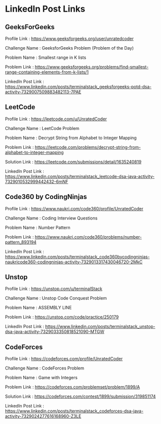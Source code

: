 # LinkedIn Post Links

## GeeksForGeeks

Profile Link : https://www.geeksforgeeks.org/user/unratedcoder

Challenge Name : GeeksforGeeks Problem (Problem of the Day)

Problem Name : Smallest range in K lists

Problem Link : https://www.geeksforgeeks.org/problems/find-smallest-range-containing-elements-from-k-lists/1

LinkedIn Post Link : https://www.linkedin.com/posts/terminalstack_geeksforgeeks-potd-dsa-activity-7329007509883482113-7PAE

## LeetCode

Profile Link : https://leetcode.com/u/UnratedCoder

Challenge Name : LeetCode Problem

Problem Name : Decrypt String from Alphabet to Integer Mapping

Problem Link : https://leetcode.com/problems/decrypt-string-from-alphabet-to-integer-mapping

Solution Link : https://leetcode.com/submissions/detail/1635240819

LinkedIn Post Link : https://www.linkedin.com/posts/terminalstack_leetcode-dsa-java-activity-7329010532999442432-6mNF

## Code360 by CodingNinjas

Profile Link : https://www.naukri.com/code360/profile/UnratedCoder

Challenge Name : Coding Interview Questions

Problem Name : Number Pattern

Problem Link : https://www.naukri.com/code360/problems/number-pattern_893194

LinkedIn Post Link : https://www.linkedin.com/posts/terminalstack_code360bycodingninjas-naukricode360-codingninjas-activity-7329013317430046720-2MkC

## Unstop

Profile Link : https://unstop.com/u/terminalStack

Challenge Name : Unstop Code Conquest Problem

Problem Name : ASSEMBLY LINE

Problem Link : https://unstop.com/code/practice/250179

LinkedIn Post Link : https://www.linkedin.com/posts/terminalstack_unstop-dsa-java-activity-7329033350818521090-MTGW

## CodeForces

Profile Link : https://codeforces.com/profile/UnratedCoder

Challenge Name : CodeForces Problem

Problem Name : Game with Integers

Problem Link : https://codeforces.com/problemset/problem/1899/A

Solution Link : https://codeforces.com/contest/1899/submission/319851174

LinkedIn Post Link : https://www.linkedin.com/posts/terminalstack_codeforces-dsa-java-activity-7329024277616168960-Z3LE
